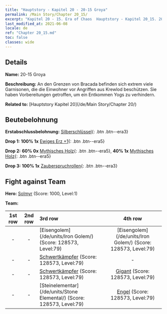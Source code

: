 ```yaml
---
title: "Hauptstory - Kapitel 20 - 20-15 Groya"
permalink: /Main Story/Chapter 20_15/
excerpt: "Kapitel 20 - 15. Era of Chaos  Hauptstory - Kapitel 20_15. 20-15 Groya"
last_modified_at: 2021-06-08
locale: de
ref: "Chapter 20_15.md"
toc: false
classes: wide
---
```


## Details

 **Name:** 20-15 Groya

 **Beschreibung:** An den Grenzen von Bracada befinden sich extrem viele Garnisonen, die die Einwohner vor Angriffen aus Krewlod beschützen. Sie haben Vorbereitungen getroffen, um ein Entkommen Yogs zu verhindern.

 **Related to:** [Hauptstory Kapitel 20](/de/Main Story/Chapter 20/)

## Beutebelohnung

 **Erstabschlussbelohnung:** [Silberschlüssel](/ItemsDE/con_693/){: .btn .btn--era3}

 **Drop 1:** **100% 1x** [Ewiges Erz +1](/ItemsDE/mat_68/){: .btn .btn--era5}

 **Drop 2:** **60% 0x** [Mythisches Holz](/ItemsDE/mat_62/){: .btn .btn--era5}, **40% 1x** [Mythisches Holz](/ItemsDE/mat_62/){: .btn .btn--era5}

 **Drop 3:** **100% 1x** [Zauberspruchrollen](/ItemsDE/con_694/){: .btn .btn--era3}


## Fight against Team
 **Hero:** [Solmyr](/de/heroes/Solmyr/) (Score: 1000, Level:1)

 **Team:**


  | 1st row | 2nd row | 3rd row | 4th row |
  |:----:|:----:|:----|:----:|
  | - | - | [Eisengolem](/de/units/Iron Golem/) (Score: 128573, Level:79)  | [Eisengolem](/de/units/Iron Golem/) (Score: 128573, Level:79)  |
  | - | - | [Schwertkämpfer](/de/units/Swordsman/) (Score: 128573, Level:79)  | - |
  | - | - | [Schwertkämpfer](/de/units/Swordsman/) (Score: 128573, Level:79)  | [Gigant](/de/units/Giant/) (Score: 128573, Level:79)  |
  | - | - | [Steinelementar](/de/units/Stone Elemental/) (Score: 128573, Level:79)  | [Engel](/de/units/Angel/) (Score: 128573, Level:79)  |


